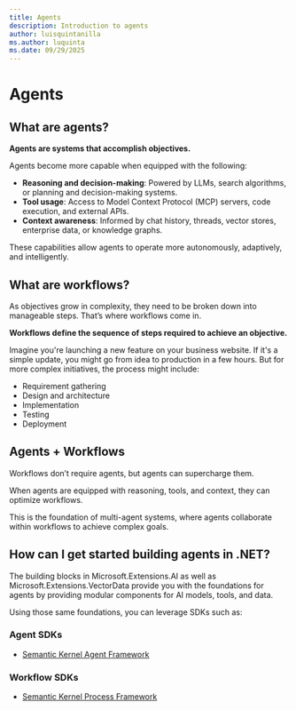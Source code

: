 ```yaml
---
title: Agents
description: Introduction to agents
author: luisquintanilla
ms.author: luquinta
ms.date: 09/29/2025
---
```


# Agents

## What are agents?

**Agents are systems that accomplish objectives.**

Agents become more capable when equipped with the following:

- **Reasoning and decision-making**: Powered by LLMs, search algorithms, or planning and decision-making systems.
- **Tool usage**: Access to Model Context Protocol (MCP) servers, code execution, and external APIs.
- **Context awareness**: Informed by chat history, threads, vector stores, enterprise data, or knowledge graphs.

These capabilities allow agents to operate more autonomously, adaptively, and intelligently.

## What are workflows?

As objectives grow in complexity, they need to be broken down into manageable steps. That’s where workflows come in.

**Workflows define the sequence of steps required to achieve an objective.**

Imagine you're launching a new feature on your business website. If it's a simple update, you might go from idea to production in a few hours. But for more complex initiatives, the process might include:

- Requirement gathering
- Design and architecture
- Implementation
- Testing
- Deployment

## Agents + Workflows

Workflows don’t require agents, but agents can supercharge them.

When agents are equipped with reasoning, tools, and context, they can optimize workflows.

This is the foundation of multi-agent systems, where agents collaborate within workflows to achieve complex goals.

## How can I get started building agents in .NET?

The building blocks in Microsoft.Extensions.AI as well as Microsoft.Extensions.VectorData provide you with the foundations for agents by providing modular components for AI models, tools, and data. 

Using those same foundations, you can leverage SDKs such as:

### Agent SDKs

- [Semantic Kernel Agent Framework](https://learn.microsoft.com/semantic-kernel/frameworks/agent/?pivots=programming-language-csharp)

### Workflow SDKs

- [Semantic Kernel Process Framework](https://learn.microsoft.com/semantic-kernel/frameworks/process/process-framework)
